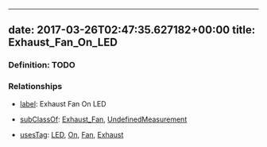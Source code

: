 
---
date: 2017-03-26T02:47:35.627182+00:00
title: Exhaust_Fan_On_LED
---
### Definition: TODO

### Relationships

* [label](http://www.w3.org/2000/01/rdf-schema#label): Exhaust Fan On LED

* [subClassOf](http://www.w3.org/2000/01/rdf-schema#subClassOf): [Exhaust_Fan](https://brickschema.org/schema/1.0/Brick#Exhaust_Fan), [UndefinedMeasurement](https://brickschema.org/schema/1.0/Brick#UndefinedMeasurement)

* [usesTag](https://brickschema.org/schema/1.0/BrickFrame#usesTag): [LED](https://brickschema.org/schema/1.0/BrickTag#LED), [On](https://brickschema.org/schema/1.0/BrickTag#On), [Fan](https://brickschema.org/schema/1.0/BrickTag#Fan), [Exhaust](https://brickschema.org/schema/1.0/BrickTag#Exhaust)
